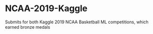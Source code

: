 # NCAA-2019-Kaggle
Submits for both Kaggle 2019 NCAA Basketball ML competitions, which earned bronze medals
